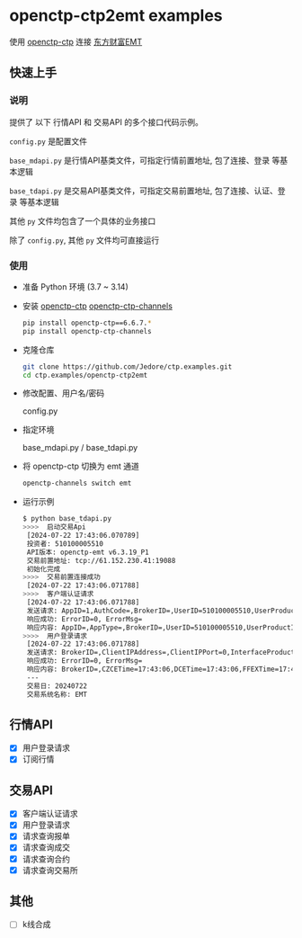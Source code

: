 # openctp-ctp2emt examples

使用 [openctp-ctp](https://github.com/openctp/openctp-ctp-python) 连接
 [东方财富EMT](https://github.com/openctp/openctp/tree/master/ctp2EMT)

## 快速上手

### 说明

提供了 以下 行情API 和 交易API 的多个接口代码示例。

`config.py` 是配置文件

`base_mdapi.py` 是行情API基类文件，可指定行情前置地址, 包了连接、登录 等基本逻辑

`base_tdapi.py` 是交易API基类文件，可指定交易前置地址, 包了连接、认证、登录 等基本逻辑

其他 `py` 文件均包含了一个具体的业务接口

除了 `config.py`, 其他 `py` 文件均可直接运行

### 使用

- 准备 Python 环境 (3.7 ~ 3.14)
- 安装 [openctp-ctp](https://github.com/openctp/openctp-ctp-python)  [openctp-ctp-channels](https://github.com/Jedore/openctp-ctp-channels)

  ```bash
  pip install openctp-ctp==6.6.7.*
  pip install openctp-ctp-channels
  ```

- 克隆仓库
    ```bash
    git clone https://github.com/Jedore/ctp.examples.git
    cd ctp.examples/openctp-ctp2emt
    ```
- 修改配置、用户名/密码

  config.py

- 指定环境

  base_mdapi.py / base_tdapi.py

- 将 openctp-ctp 切换为 emt 通道

  ```bash 
  openctp-channels switch emt
  ``` 
- 运行示例
  ```bash
  $ python base_tdapi.py
  >>>>  启动交易Api
   [2024-07-22 17:43:06.070789]
   投资者: 510100005510
   API版本: openctp-emt v6.3.19_P1
   交易前置地址: tcp://61.152.230.41:19088
   初始化完成
  >>>>  交易前置连接成功
   [2024-07-22 17:43:06.071788]
  >>>>  客户端认证请求
   [2024-07-22 17:43:06.071788]
   发送请求: AppID=1,AuthCode=,BrokerID=,UserID=510100005510,UserProductInfo=
   响应成功: ErrorID=0, ErrorMsg=
   响应内容: AppID=,AppType=,BrokerID=,UserID=510100005510,UserProductInfo=
  >>>>  用户登录请求
   [2024-07-22 17:43:06.071788]
   发送请求: BrokerID=,ClientIPAddress=,ClientIPPort=0,InterfaceProductInfo=,LoginRemark=,MacAddress=,ProtocolInfo=,TradingDay=,UserID=510100005510,UserProductInfo=
   响应成功: ErrorID=0, ErrorMsg=
   响应内容: BrokerID=,CZCETime=17:43:06,DCETime=17:43:06,FFEXTime=17:43:06,FrontID=0,INETime=17:43:06,LoginTime=17:43:06,MaxOrderRef=1,SHFETime=17:43:06,SessionID=1,SystemName=EMT,TradingDay=20240722,UserID=510100005510
   ---
   交易日: 20240722
   交易系统名称: EMT
  ```

## 行情API

- [x] 用户登录请求
- [x] 订阅行情

## 交易API

- [x] 客户端认证请求
- [x] 用户登录请求
- [x] 请求查询报单
- [x] 请求查询成交
- [x] 请求查询合约
- [x] 请求查询交易所

## 其他

- [ ] k线合成